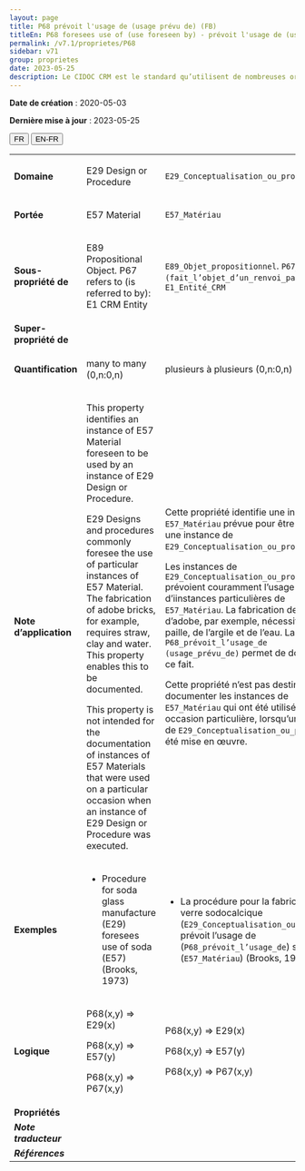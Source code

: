 ```yaml
---
layout: page
title: P68 prévoit l'usage de (usage prévu de) (FB)
titleEn: P68 foresees use of (use foreseen by) - prévoit l'usage de (usage prévu de) (FB)
permalink: /v7.1/proprietes/P68
sidebar: v71
group: proprietes
date: 2023-05-25
description: Le CIDOC CRM est le standard qu’utilisent de nombreuses organisations pour l’échange et l’intégration de jeux de données et de spécifications patrimoniales. Il est développé et maintenu à jour exclusivement en anglais par le CRM SIG, un sous-groupe du Conseil international des musées (ICOM). Ceci est une traduction officielle en français développée par la Traduction en français du CIDOC CRM, une initiative qui offre une version française à jour et accessible ouvertement et gratuitement du standard CIDOC CRM et en démocratise l'usage dans la communauté patrimoniale francophone. ------------ The CIDOC CRM is the standard used by many heritage organizations for the exchange and integration of museum collection datasets and specifications. It is developed and maintained exclusively in English by the CRM SIG, a subgroup of the International Council of Museums (ICOM). This is an official translation developed by the Traduction en français du CIDOC CRM, an initiative offering an open, up-to-date, and free French version of the CIDOC CRM standard, and democratizing its use in the francophone heritage community.
---
```


**Date de création** : 2020-05-03

**Dernière mise à jour** : 2023-05-25

<div class="lang-buttons">
 <button id="fr" class="activate">FR</button>
 <button id="en-fr">EN-FR</button>
</div>

<table>
<tbody>
<tr>
<td><strong>Domaine</strong></td>
<td class="en">
<p>E29 Design or Procedure</p>
</td>
<td>
<p><code class="language-plaintext highlighter-rouge">E29_Conceptualisation_ou_procédure</code></p>
</td>
</tr>
<tr>
<td><strong>Portée</strong></td>
<td class="en">
<p>E57 Material</p>
</td>
<td>
<p><code class="language-plaintext highlighter-rouge">E57_Matériau</code></p>
</td>
</tr>
<tr>
<td><strong>Sous-propriété de</strong></td>
<td class="en">
<p>E89 Propositional Object. P67 refers to (is referred to by): E1 CRM Entity</p>
</td>
<td>
<p><code class="language-plaintext highlighter-rouge">E89_Objet_propositionnel</code>. <code class="language-plaintext highlighter-rouge">P67_renvoie_à (fait_l’objet_d’un_renvoi_par)</code> : <code class="language-plaintext highlighter-rouge">E1_Entité_CRM</code></p>
</td>
</tr>
<tr>
<td><strong>Super-propriété de</strong></td>
<td class="en">
</td>
<td>
</td>
</tr>
<tr>
<td><strong>Quantification</strong></td>
<td class="en">
<p>many to many (0,n:0,n)</p>
</td>
<td>
<p>plusieurs à plusieurs (0,n:0,n)</p>
</td>
</tr>
<tr>
<td><strong>Note d’application</strong></td>
<td class="en">
<p>This property identifies an instance of E57 Material foreseen to be used by an instance of E29 Design or Procedure.</p>
<p>E29 Designs and procedures commonly foresee the use of particular instances of E57 Material. The fabrication of adobe bricks, for example, requires straw, clay and water. This property enables this to be documented.</p>
<p>This property is not intended for the documentation of instances of E57 Materials that were used on a particular occasion when an instance of E29 Design or Procedure was executed.</p>
</td>
<td>
<p>Cette propriété identifie une instance de <code class="language-plaintext highlighter-rouge">E57_Matériau</code> prévue pour être utilisée par une instance de <code class="language-plaintext highlighter-rouge">E29_Conceptualisation_ou_procédure</code>.</p>
<p>Les instances de <code class="language-plaintext highlighter-rouge">E29_Conceptualisation_ou_procédure</code> prévoient couramment l’usage d’iinstances particulières de <code class="language-plaintext highlighter-rouge">E57_Matériau</code>. La fabrication de briques d’adobe, par exemple, nécessite de la paille, de l’argile et de l’eau. La propriété <code class="language-plaintext highlighter-rouge">P68_prévoit_l’usage_de (usage_prévu_de)</code> permet de documenter ce fait.</p>
<p>Cette propriété n’est pas destinée à documenter les instances de <code class="language-plaintext highlighter-rouge">E57_Matériau</code> qui ont été utilisées à une occasion particulière, lorsqu’une instance de <code class="language-plaintext highlighter-rouge">E29_Conceptualisation_ou_procédure</code> a été mise en œuvre.</p>
</td>
</tr>
<tr>
<td><strong>Exemples</strong></td>
<td class="en">
<ul>
<li><p>Procedure for soda glass manufacture (E29) foresees use of soda (E57) (Brooks, 1973)</p>
</li>
</ul>
</td>
<td>
<ul>
<li><p>La procédure pour la fabrication du verre sodocalcique (<code class="language-plaintext highlighter-rouge">E29_Conceptualisation_ou_procédure</code>) prévoit l’usage de (<code class="language-plaintext highlighter-rouge">P68_prévoit_l’usage_de</code>) soude (<code class="language-plaintext highlighter-rouge">E57_Matériau</code>) (Brooks, 1973)</p>
</li>
</ul>
</td>
</tr>
<tr>
<td><strong>Logique</strong></td>
<td class="en">
<p>P68(x,y) ⇒ E29(x)</p>
<p>P68(x,y) ⇒ E57(y)</p>
<p>P68(x,y) ⇒ P67(x,y)</p>
</td>
<td>
<p>P68(x,y) ⇒ E29(x)</p>
<p>P68(x,y) ⇒ E57(y)</p>
<p>P68(x,y) ⇒ P67(x,y)</p>
</td>
</tr>
<tr>
<td><strong>Propriétés</strong></td>
<td class="en">
</td>
<td>
</td>
</tr>
<tr>
<td><strong><em>Note traducteur</em></strong></td>
<td colspan="2">
</td>
</tr>
<tr>
<td><strong><em>Références</em></strong></td>
<td colspan="2">
</td>
</tr>
</tbody>
</table>
